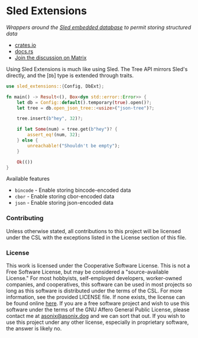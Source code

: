 # Sled Extensions
_Wrappers around the [Sled embedded database](https://docs.rs/sled/0.28.0/sled) to permit
storing structured data_

- [crates.io](https://crates.io/crates/sled-extensions)
- [docs.rs](https://docs.rs/sled-extensions)
- [Join the discussion on Matrix](https://matrix.to/#/!skqvSdiKcFwIdaQoLD:asonix.dog?via=asonix.dog)

Using Sled Extensions is much like using Sled. The Tree API mirrors Sled's directly, and the
[`Db`] type is extended through traits.

```rust
use sled_extensions::{Config, DbExt};

fn main() -> Result<(), Box<dyn std::error::Error>> {
    let db = Config::default().temporary(true).open()?;
    let tree = db.open_json_tree::<usize>("json-tree")?;

    tree.insert(b"hey", 32)?;

    if let Some(num) = tree.get(b"hey")? {
        assert_eq!(num, 32);
    } else {
        unreachable!("Shouldn't be empty");
    }

    Ok(())
}
```

Available features
- `bincode` - Enable storing bincode-encoded data
- `cbor` - Enable storing cbor-encoded data
- `json` - Enable storing json-encoded data

### Contributing
Unless otherwise stated, all contributions to this project will be licensed under the CSL with
the exceptions listed in the License section of this file.

### License
This work is licensed under the Cooperative Software License. This is not a Free Software
License, but may be considered a "source-available License." For most hobbyists, self-employed
developers, worker-owned companies, and cooperatives, this software can be used in most
projects so long as this software is distributed under the terms of the CSL. For more
information, see the provided LICENSE file. If none exists, the license can be found online
[here](https://lynnesbian.space/csl/). If you are a free software project and wish to use this
software under the terms of the GNU Affero General Public License, please contact me at
[asonix@asonix.dog](mailto:asonix@asonix.dog) and we can sort that out. If you wish to use this
project under any other license, especially in proprietary software, the answer is likely no.
